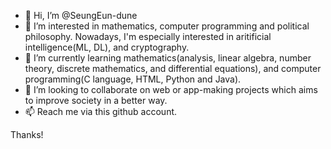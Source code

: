 - 👋 Hi, I’m @SeungEun-dune
- 👀 I’m interested in mathematics, computer programming and political philosophy. Nowadays, I'm especially interested in aritificial intelligence(ML, DL), and cryptography.
- 🌱 I’m currently learning mathematics(analysis, linear algebra, number theory, discrete mathematics, and differential equations), and computer programming(C language, HTML, Python and Java).
- 💞️ I’m looking to collaborate on web or app-making projects which aims to improve society in a better way.
- 📫 Reach me via this github account.

Thanks!

<!---
SeungEun-dune/SeungEun-dune is a ✨ special ✨ repository because its `README.md` (this file) appears on your GitHub profile.
You can click the Preview link to take a look at your changes.
--->
